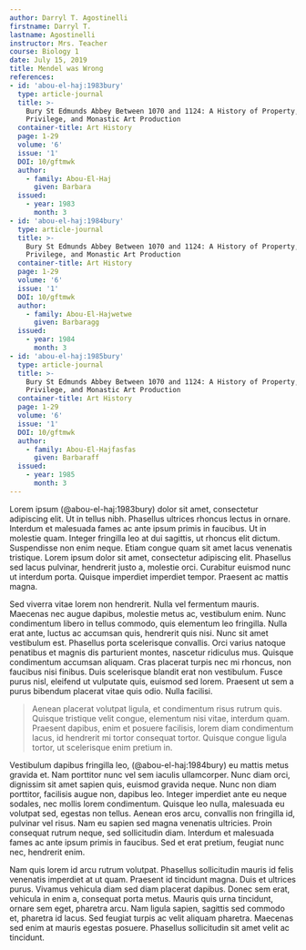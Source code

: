 ```yaml
---
author: Darryl T. Agostinelli
firstname: Darryl T.
lastname: Agostinelli
instructor: Mrs. Teacher
course: Biology 1
date: July 15, 2019
title: Mendel was Wrong
references:
- id: 'abou-el-haj:1983bury'
  type: article-journal
  title: >-
	Bury St Edmunds Abbey Between 1070 and 1124: A History of Property,
	Privilege, and Monastic Art Production
  container-title: Art History
  page: 1-29
  volume: '6'
  issue: '1'
  DOI: 10/gftmwk
  author:
	- family: Abou-El-Haj
	  given: Barbara
  issued:
	- year: 1983
	  month: 3
- id: 'abou-el-haj:1984bury'
  type: article-journal
  title: >-
	Bury St Edmunds Abbey Between 1070 and 1124: A History of Property,
	Privilege, and Monastic Art Production
  container-title: Art History
  page: 1-29
  volume: '6'
  issue: '1'
  DOI: 10/gftmwk
  author:
	- family: Abou-El-Hajwetwe
	  given: Barbaragg
  issued:
	- year: 1984
	  month: 3
- id: 'abou-el-haj:1985bury'
  type: article-journal
  title: >-
	Bury St Edmunds Abbey Between 1070 and 1124: A History of Property,
	Privilege, and Monastic Art Production
  container-title: Art History
  page: 1-29
  volume: '6'
  issue: '1'
  DOI: 10/gftmwk
  author:
	- family: Abou-El-Hajfasfas
	  given: Barbaraff
  issued:
	- year: 1985
	  month: 3
---
```


Lorem ipsum (@abou-el-haj:1983bury) dolor sit amet, consectetur adipiscing elit. Ut in tellus nibh. Phasellus ultrices rhoncus lectus in ornare. Interdum et malesuada fames ac ante ipsum primis in faucibus. Ut in molestie quam. Integer fringilla leo at dui sagittis, ut rhoncus elit dictum. Suspendisse non enim neque. Etiam congue quam sit amet lacus venenatis tristique. Lorem ipsum dolor sit amet, consectetur adipiscing elit. Phasellus sed lacus pulvinar, hendrerit justo a, molestie orci. Curabitur euismod nunc ut interdum porta. Quisque imperdiet imperdiet tempor. Praesent ac mattis magna.

Sed viverra vitae lorem non hendrerit. Nulla vel fermentum mauris. Maecenas nec augue dapibus, molestie metus ac, vestibulum enim. Nunc condimentum libero in tellus commodo, quis elementum leo fringilla. Nulla erat ante, luctus ac accumsan quis, hendrerit quis nisi. Nunc sit amet vestibulum est. Phasellus porta scelerisque convallis. Orci varius natoque penatibus et magnis dis parturient montes, nascetur ridiculus mus. Quisque condimentum accumsan aliquam. Cras placerat turpis nec mi rhoncus, non faucibus nisi finibus. Duis scelerisque blandit erat non vestibulum. Fusce purus nisl, eleifend ut vulputate quis, euismod sed lorem. Praesent ut sem a purus bibendum placerat vitae quis odio. Nulla facilisi.

> Aenean placerat volutpat ligula, et condimentum risus rutrum quis. Quisque tristique velit congue, elementum nisi vitae, interdum quam. Praesent dapibus, enim et posuere facilisis, lorem diam condimentum lacus, id hendrerit mi tortor consequat tortor. Quisque congue ligula tortor, ut scelerisque enim pretium in.
	
Vestibulum dapibus fringilla leo, (@abou-el-haj:1984bury) eu mattis metus gravida et. Nam porttitor nunc vel sem iaculis ullamcorper. Nunc diam orci, dignissim sit amet sapien quis, euismod gravida neque. Nunc non diam porttitor, facilisis augue non, dapibus leo. Integer imperdiet ante eu neque sodales, nec mollis lorem condimentum. Quisque leo nulla, malesuada eu volutpat sed, egestas non tellus. Aenean eros arcu, convallis non fringilla id, pulvinar vel risus. Nam eu sapien sed magna venenatis ultricies. Proin consequat rutrum neque, sed sollicitudin diam. Interdum et malesuada fames ac ante ipsum primis in faucibus. Sed et erat pretium, feugiat nunc nec, hendrerit enim.

Nam quis lorem id arcu rutrum volutpat. Phasellus sollicitudin mauris id felis venenatis imperdiet at ut quam. Praesent id tincidunt magna. Duis et ultrices purus. Vivamus vehicula diam sed diam placerat dapibus. Donec sem erat, vehicula in enim a, consequat porta metus. Mauris quis urna tincidunt, ornare sem eget, pharetra arcu. Nam ligula sapien, sagittis sed commodo et, pharetra id lacus. Sed feugiat turpis ac velit aliquam pharetra. Maecenas sed enim at mauris egestas posuere. Phasellus sollicitudin sit amet velit ac tincidunt.
